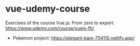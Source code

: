 # vue-udemy-course
Exercises of the course Vue.js: From zero to expert. https://www.udemy.com/course/vuejs-fh/

- Pokemon project: https://elegant-kare-754110.netlify.app/
